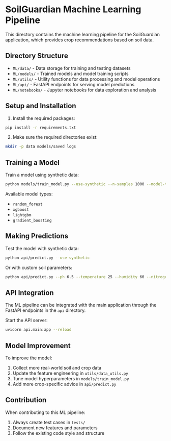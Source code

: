 # SoilGuardian Machine Learning Pipeline

This directory contains the machine learning pipeline for the SoilGuardian application, which provides crop recommendations based on soil data.

## Directory Structure

- `ML/data/` - Data storage for training and testing datasets
- `ML/models/` - Trained models and model training scripts
- `ML/utils/` - Utility functions for data processing and model operations
- `ML/api/` - FastAPI endpoints for serving model predictions
- `ML/notebooks/` - Jupyter notebooks for data exploration and analysis

## Setup and Installation

1. Install the required packages:

```bash
pip install -r requirements.txt
```

2. Make sure the required directories exist:

```bash
mkdir -p data models/saved logs
```

## Training a Model

Train a model using synthetic data:

```bash
python models/train_model.py --use-synthetic --n-samples 1000 --model-type random_forest --skip-mlflow
```

Available model types:

- `random_forest`
- `xgboost`
- `lightgbm`
- `gradient_boosting`

## Making Predictions

Test the model with synthetic data:

```bash
python api/predict.py --use-synthetic
```

Or with custom soil parameters:

```bash
python api/predict.py --ph 6.5 --temperature 25 --humidity 60 --nitrogen 80 --phosphorus 30 --potassium 40
```

## API Integration

The ML pipeline can be integrated with the main application through the FastAPI endpoints in the `api` directory.

Start the API server:

```bash
uvicorn api.main:app --reload
```

## Model Improvement

To improve the model:

1. Collect more real-world soil and crop data
2. Update the feature engineering in `utils/data_utils.py`
3. Tune model hyperparameters in `models/train_model.py`
4. Add more crop-specific advice in `api/predict.py`

## Contribution

When contributing to this ML pipeline:

1. Always create test cases in `tests/`
2. Document new features and parameters
3. Follow the existing code style and structure
